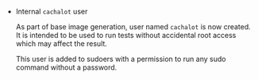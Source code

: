 * Internal `cachalot` user

  As part of base image generation, user named `cachalot` is now created. It is
  intended to be used to run tests without accidental root access which may
  affect the result.

  This user is added to sudoers with a permission to run any sudo command
  without a password.
